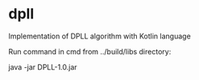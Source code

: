 # dpll
Implementation of DPLL algorithm with Kotlin language

Run command in cmd from ../build/libs directory:

java -jar DPLL-1.0.jar 
